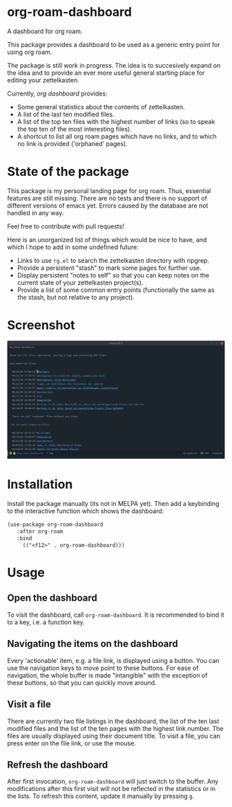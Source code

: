 # org-roam-dashboard

A dashboard for org roam.

This package provides a dashboard to be used as a generic entry point
for using org roam.

The package is still work in progress. The idea is to succesively
expand on the idea and to provide an ever more useful general starting
place for editing your zettelkasten.

Currently, *org dashboard* provides:

 - Some general statistics about the contents of zettelkasten.
 - A list of the last ten modified files.
 - A list of the top ten files with the highest number of links (so to
   speak the top ten of the most interesting files).
 - A shortcut to list all org roam pages which have no links, and to
   which no link is provided ('orphaned' pages).

# State of the package

This package is my personal landing page for org roam. Thus, essential
features are still missing. There are no tests and there is no support
of different versions of emacs yet. Errors caused by the database are
not handled in any way. 

Feel free to contribute with pull requests! 

Here is an unorganized list of things which would be nice to have, and
which I hope to add in some undefined future:

 - Links to use `rg.el` to search the zettelkasten directory with
   ripgrep.
 - Provide a persistent "stash" to mark some pages for further use.
 - Display persistent "notes to self" so that you can keep notes on
   the current state of your zettelkasten project(s).
 - Provide a list of some common entry points (functionally the same
   as the stash, but not relative to any project).
 
# Screenshot

![Screenshot](screenshot.png)

# Installation

Install the package manually (its not in MELPA yet). Then add a
keybinding to the interactive function which shows the dashboard:

``` emacs-lisp
(use-package org-roam-dashboard
   :after org-roam
   :bind
     (("<f12>" . org-roam-dashboard)))
```

# Usage

## Open the dashboard

To visit the dashboard, call `org-roam-dashboard`. It is recommended
to bind it to a key, i.e. a function key. 

## Navigating the items on the dashboard

Every 'actionable' item, e.g. a file link, is displayed using a
button. You can use the navigation keys to move point to these
buttons. For ease of navigation, the whole buffer is made "intangible"
with the exception of these buttons, so that you can quickly move
around.

## Visit a file

There are currently two file listings in the dashboard, the list of
the ten last modified files and the list of the ten pages with the
highest link number. The files are usually displayed using their
document title. To visit a file, you can press enter on the file
link, or use the mouse.

## Refresh the dashboard

After first invocation, `org-roam-dashboard` will just switch to the
buffer. Any modifications after this first visit will not be reflected
in the statistics or in the lists. To refresh this content, update it manually by pressing
`g`.
